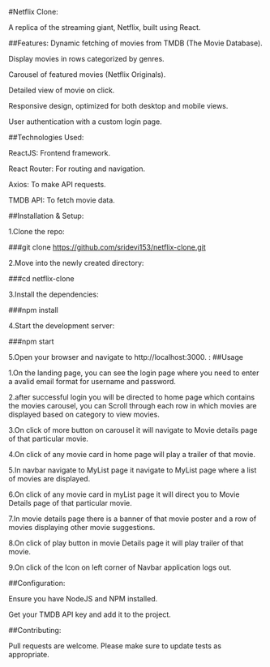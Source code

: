 #Netflix Clone:

A replica of the streaming giant, Netflix, built using React.

##Features:
Dynamic fetching of movies from TMDB (The Movie Database).

Display movies in rows categorized by genres.

Carousel of featured movies (Netflix Originals).

Detailed view of movie on click.

Responsive design, optimized for both desktop and mobile views.

User authentication with a custom login page.


##Technologies Used:

ReactJS: Frontend framework.

React Router: For routing and navigation.

Axios: To make API requests.

TMDB API: To fetch movie data.

##Installation & Setup:

1.Clone the repo:

###git clone https://github.com/sridevi153/netflix-clone.git

2.Move into the newly created directory:

###cd netflix-clone

3.Install the dependencies:

###npm install

4.Start the development server:

###npm start

5.Open your browser and navigate to http://localhost:3000.
:
##Usage

1.On the landing page, you can see the login page where you need to enter a avalid email format for username and password.

2.after successful login you will be directed to home page which contains the movies carousel, you can Scroll through each row in which movies are displayed based on category to view movies.

3.On click of more button on carousel it will navigate to Movie details page of that particular movie.

4.On click of any movie card in home page will play a trailer of that movie.

5.In navbar navigate to MyList page it navigate to MyList page where a list of movies are displayed.

6.On click of any movie card in myList page it will direct you to Movie Details page of that particular movie.

7.In movie details page there is a banner of that movie poster and a row of movies displaying other movie suggestions.

8.On click of play button in movie Details page it will play trailer of that movie.

9.On click of the Icon on left corner of Navbar application logs out.

##Configuration:

Ensure you have NodeJS and NPM installed.

Get your TMDB API key and add it to the project.

##Contributing:

Pull requests are welcome. Please make sure to update tests as appropriate.

